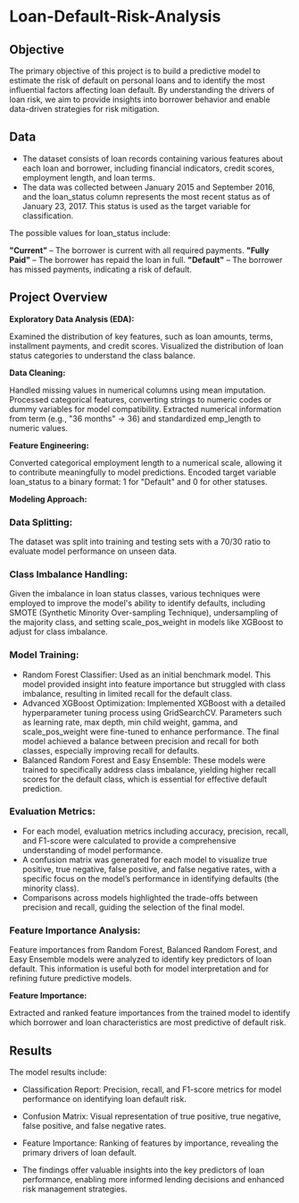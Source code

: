 # Loan-Default-Risk-Analysis

## Objective
The primary objective of this project is to build a predictive model to estimate the risk of default on personal loans and to identify the most influential factors affecting loan default. By understanding the drivers of loan risk, we aim to provide insights into borrower behavior and enable data-driven strategies for risk mitigation.

## Data
- The dataset consists of loan records containing various features about each loan and borrower, including financial indicators, credit scores, employment length, and loan terms. 
- The data was collected between January 2015 and September 2016, and the loan_status column represents the most recent status as of January 23, 2017. This status is used as the target variable for classification.

The possible values for loan_status include:

**"Current"** – The borrower is current with all required payments.
**"Fully Paid"** – The borrower has repaid the loan in full.
**"Default"** – The borrower has missed payments, indicating a risk of default.

## Project Overview

**Exploratory Data Analysis (EDA):**

Examined the distribution of key features, such as loan amounts, terms, installment payments, and credit scores.
Visualized the distribution of loan status categories to understand the class balance.

**Data Cleaning:**

Handled missing values in numerical columns using mean imputation.
Processed categorical features, converting strings to numeric codes or dummy variables for model compatibility.
Extracted numerical information from term (e.g., "36 months" → 36) and standardized emp_length to numeric values.

**Feature Engineering:**

Converted categorical employment length to a numerical scale, allowing it to contribute meaningfully to model predictions.
Encoded target variable loan_status to a binary format: 1 for "Default" and 0 for other statuses.

**Modeling Approach:**

### Data Splitting:

The dataset was split into training and testing sets with a 70/30 ratio to evaluate model performance on unseen data.

### Class Imbalance Handling:

Given the imbalance in loan status classes, various techniques were employed to improve the model's ability to identify defaults, including SMOTE (Synthetic Minority Over-sampling Technique), undersampling of the majority class, and setting scale_pos_weight in models like XGBoost to adjust for class imbalance.

### Model Training:

- Random Forest Classifier: Used as an initial benchmark model. This model provided insight into feature importance but struggled with class imbalance, resulting in limited recall for the default class.
- Advanced XGBoost Optimization: Implemented XGBoost with a detailed hyperparameter tuning process using GridSearchCV. Parameters such as learning rate, max depth, min child weight, gamma, and scale_pos_weight were fine-tuned to enhance performance. The final model achieved a balance between precision and recall for both classes, especially improving recall for defaults.
- Balanced Random Forest and Easy Ensemble: These models were trained to specifically address class imbalance, yielding higher recall scores for the default class, which is essential for effective default prediction.
  
### Evaluation Metrics:

- For each model, evaluation metrics including accuracy, precision, recall, and F1-score were calculated to provide a comprehensive understanding of model performance.
- A confusion matrix was generated for each model to visualize true positive, true negative, false positive, and false negative rates, with a specific focus on the model’s performance in identifying defaults (the minority class).
- Comparisons across models highlighted the trade-offs between precision and recall, guiding the selection of the final model.
  
### Feature Importance Analysis:

Feature importances from Random Forest, Balanced Random Forest, and Easy Ensemble models were analyzed to identify key predictors of loan default. This information is useful both for model interpretation and for refining future predictive models.

**Feature Importance:**

Extracted and ranked feature importances from the trained model to identify which borrower and loan characteristics are most predictive of default risk.

## Results
The model results include:

- Classification Report: Precision, recall, and F1-score metrics for model performance on identifying loan default risk.

- Confusion Matrix: Visual representation of true positive, true negative, false positive, and false negative rates.

- Feature Importance: Ranking of features by importance, revealing the primary drivers of loan default.
  
- The findings offer valuable insights into the key predictors of loan performance, enabling more informed lending decisions and enhanced risk management strategies.
